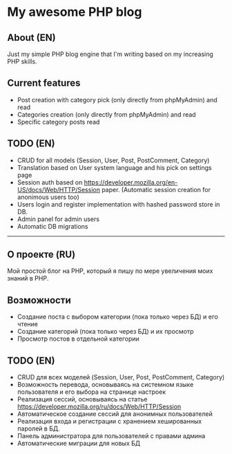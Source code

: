 # My awesome PHP blog

## About (EN)

Just my simple PHP blog engine that I'm writing based on my increasing PHP skills.

## Current features

- Post creation with category pick (only directly from phpMyAdmin) and read
- Categories creation (only directly from phpMyAdmin) and read
- Specific category posts read

## TODO (EN)

- CRUD for all models (Session, User, Post, PostComment, Category)
- Translation based on User system language and his pick on settings page
- Session auth based on https://developer.mozilla.org/en-US/docs/Web/HTTP/Session paper. (Automatic session creation for anonimous users too)
- Users login and register implementation with hashed password store in DB.
- Admin panel for admin users
- Automatic DB migrations

---

## О проекте (RU)

Мой простой блог на PHP, который я пишу по мере увеличения моих знаний в PHP.

## Возможности

- Создание поста с выбором категории (пока только через БД) и его чтение
- Создание категорий (пока только через БД) и их просмотр
- Просмотр постов в отдельной категории

## TODO (EN)

- CRUD для всех моделей (Session, User, Post, PostComment, Category)
- Возможность перевода, основываясь на системном языке пользователя и его выбора на странице настроек
- Реализация сессий, основываясь на статье https://developer.mozilla.org/ru/docs/Web/HTTP/Session
- Автоматическое создание сессий для анонимных пользователей
- Реализация входа и регистрации с хранением хешированных паролей в БД.
- Панель администратора для пользователей с правами админа
- Автоматические миграции для новых БД

